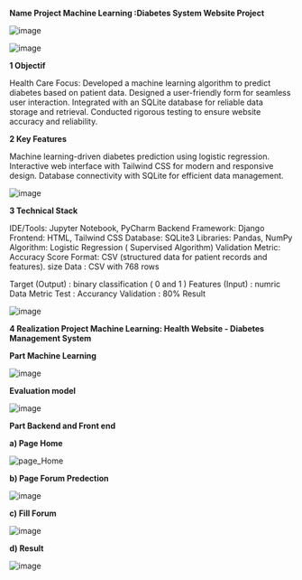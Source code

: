 **Name Project Machine Learning :Diabetes System Website Project**



![image](https://github.com/user-attachments/assets/36e7da83-e7d5-4d1a-abc0-2d3279f068cd)



![image](https://github.com/user-attachments/assets/807daa76-d335-40a6-8d27-00f3e6833ecc) 


**1 Objectif** 

Health Care Focus: Developed a machine learning algorithm to predict diabetes based on patient data.
Designed a user-friendly form for seamless user interaction.
Integrated with an SQLite database for reliable data storage and retrieval.
Conducted rigorous testing to ensure website accuracy and reliability.


**2 Key Features**

Machine learning-driven diabetes prediction using logistic regression.
Interactive web interface with Tailwind CSS for modern and responsive design.
Database connectivity with SQLite for efficient data management.

![image](https://github.com/user-attachments/assets/0d0f570d-ccfb-4b01-ae9c-29cccaef5fae) 

**3 Technical Stack**

IDE/Tools: Jupyter Notebook, PyCharm
Backend Framework: Django
Frontend: HTML, Tailwind CSS
Database: SQLite3
Libraries: Pandas, NumPy
Algorithm: Logistic Regression ( Supervised Algorithm)
Validation Metric: Accuracy Score
Format: CSV (structured data for patient records and features).
size Data : CSV with 768 rows

 Target (Output) : binary classification ( 0 and 1 )
 Features (Input) : numric Data
 Metric Test : Accurancy Validation : 80% Result

 ![image](https://github.com/user-attachments/assets/2a17c6d4-02d3-4590-a29d-0acc6a539322) 
 
 **4 Realization Project Machine Learning: Health Website - Diabetes Management System**

 **Part Machine Learning**
 
 ![image](https://github.com/user-attachments/assets/62b59979-f32f-42a0-a789-c3816e72bb84)

 **Evaluation model**

 ![image](https://github.com/user-attachments/assets/273421f2-2922-4a0e-b036-6028dc7081ca)

**Part Backend and Front end**

 **a) Page Home**
 
 ![page_Home](https://github.com/user-attachments/assets/67763a11-060f-46d6-b641-9cd1e0ad0632)

 **b) Page Forum Predection**

![image](https://github.com/user-attachments/assets/3a9ecd74-9fc8-47ef-bf8f-b295e333a4d6)

**c) Fill Forum**

![image](https://github.com/user-attachments/assets/d17a8667-6cbc-4cf5-918f-af28f9809241)

**d) Result**



![image](https://github.com/user-attachments/assets/f1de11ba-ae44-4ff7-8821-aeec301f02ff)
